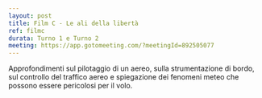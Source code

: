 ```yaml
---
layout: post
title: Film C - Le ali della libertà
ref: filmc
durata: Turno 1 e Turno 2
meeting: https://app.gotomeeting.com/?meetingId=892505077
---
```


Approfondimenti sul pilotaggio di un aereo, sulla strumentazione di bordo, sul controllo del traffico aereo e spiegazione dei fenomeni meteo che possono essere pericolosi per il volo.